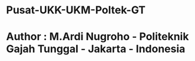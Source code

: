 # Pusat-UKK-UKM-Poltek-GT
# Author : M.Ardi Nugroho - Politeknik Gajah Tunggal - Jakarta - Indonesia
